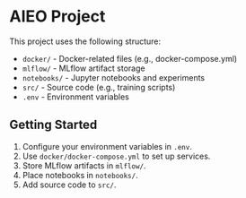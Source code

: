 # AIEO Project

This project uses the following structure:

- `docker/` - Docker-related files (e.g., docker-compose.yml)
- `mlflow/` - MLflow artifact storage
- `notebooks/` - Jupyter notebooks and experiments
- `src/` - Source code (e.g., training scripts)
- `.env` - Environment variables

## Getting Started

1. Configure your environment variables in `.env`.
2. Use `docker/docker-compose.yml` to set up services.
3. Store MLflow artifacts in `mlflow/`.
4. Place notebooks in `notebooks/`.
5. Add source code to `src/`.
